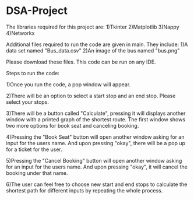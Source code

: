 # DSA-Project
The libraries required for this project are: 
1)Tkinter
2)Matplotlib
3)Nappy
4)Networkx

Additional files required to run the code are given in main. They include:
1)A data set named "Bus_data.csv"
2)An image of the bus named "bus.png"

Please download these files.
This code can be run on any IDE.

Steps to run the code:

1)Once you run the code, a pop window will appear.

2)There will be an option to select a start stop and an end stop. Please select your stops.

3)There will be a button called "Calculate", pressing it will displays another window with a printed graph of the shortest route.  The first window shows two more options for book seat and canceling booking.

4)Pressing the "Book Seat" button will open another window asking for an input for the users name. And upon pressing "okay", there will be a pop up for a ticket for the user. 

5)Pressing the "Cancel Booking" button will open another window asking for an input for the users name. And upon pressing "okay", it will cancel the booking under that name. 

6)The user can feel free to choose new start and end stops to calculate the shortest path for different inputs by repeating the whole process. 


